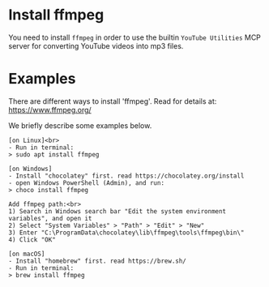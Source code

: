 # Install ffmpeg

You need to install `ffmpeg` in order to use the builtin `YouTube Utilities` MCP server for converting YouTube videos into mp3 files.

# Examples

There are different ways to install 'ffmpeg'.  Read for details at: https://www.ffmpeg.org/

We briefly describe some examples below.

    [on Linux]<br>
    - Run in terminal:
    > sudo apt install ffmpeg

    [on Windows]
    - Install "chocolatey" first. read https://chocolatey.org/install
    - open Windows PowerShell (Admin), and run:
    > choco install ffmpeg

    Add ffmpeg path:<br>
    1) Search in Windows search bar "Edit the system environment variables", and open it
    2) Select "System Variables" > "Path" > "Edit" > "New"
    3) Enter "C:\ProgramData\chocolatey\lib\ffmpeg\tools\ffmpeg\bin\"
    4) Click "OK"

    [on macOS]
    - Install "homebrew" first. read https://brew.sh/
    - Run in terminal:
    > brew install ffmpeg
